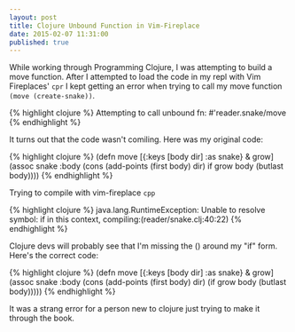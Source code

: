 ```yaml
---
layout: post
title: Clojure Unbound Function in Vim-Fireplace
date: 2015-02-07 11:31:00
published: true
---
```


While working through Programming Clojure, I was attempting to build a move function. After I attempted to load the code in my repl with Vim Fireplaces' `cpr` I kept getting an error when trying to call my move function `(move (create-snake))`.

{% highlight clojure %}
Attempting to call unbound fn: #'reader.snake/move
{% endhighlight %}

It turns out that the code wasn't comiling. Here was my original code:

{% highlight clojure %}
(defn move [{:keys [body dir] :as snake} & grow]
  (assoc snake :body (cons (add-points (first body) dir)
                           if grow body (butlast body))))
{% endhighlight %}

Trying to compile with vim-fireplace `cpp`

{% highlight clojure %}
java.lang.RuntimeException: Unable to resolve symbol: if in this context, compiling:(reader/snake.clj:40:22)
{% endhighlight %}

Clojure devs will probably see that I'm missing the () around my "if" form. Here's the correct code:

{% highlight clojure %}
(defn move [{:keys [body dir] :as snake} & grow]
  (assoc snake :body (cons (add-points (first body) dir)
                           (if grow body (butlast body)))))
{% endhighlight %}

It was a strang error for a person new to clojure just trying to make it through the book.
